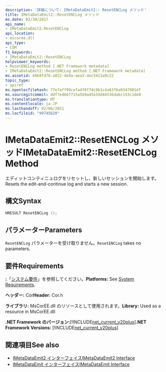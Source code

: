 ```yaml
---
description: '詳細について: IMetaDataEmit2:: ResetENCLog メソッド'
title: IMetaDataEmit2::ResetENCLog メソッド
ms.date: 03/30/2017
api_name:
- IMetaDataEmit2.ResetENCLog
api_location:
- mscoree.dll
api_type:
- COM
f1_keywords:
- IMetaDataEmit2::ResetENCLog
helpviewer_keywords:
- ResetENCLog method [.NET Framework metadata]
- IMetaDataEmit2::ResetENCLog method [.NET Framework metadata]
ms.assetid: 44b9fd76-a022-4e9a-aea3-dec5411a9c22
topic_type:
- apiref
ms.openlocfilehash: 77e7aff99cefa4f8f7dc9b1c4a63f6a9347901df
ms.sourcegitcommit: ddf7edb67715a5b9a45e3dd44536dabc153c1de0
ms.translationtype: MT
ms.contentlocale: ja-JP
ms.lasthandoff: 02/06/2021
ms.locfileid: "99745620"
---
```

# <a name="imetadataemit2resetenclog-method"></a><span data-ttu-id="15bf7-103">IMetaDataEmit2::ResetENCLog メソッド</span><span class="sxs-lookup"><span data-stu-id="15bf7-103">IMetaDataEmit2::ResetENCLog Method</span></span>

<span data-ttu-id="15bf7-104">エディットコンティニュログをリセットし、新しいセッションを開始します。</span><span class="sxs-lookup"><span data-stu-id="15bf7-104">Resets the edit-and-continue log and starts a new session.</span></span>  
  
## <a name="syntax"></a><span data-ttu-id="15bf7-105">構文</span><span class="sxs-lookup"><span data-stu-id="15bf7-105">Syntax</span></span>  
  
```cpp  
HRESULT ResetENCLog ();  
```  
  
## <a name="parameters"></a><span data-ttu-id="15bf7-106">パラメーター</span><span class="sxs-lookup"><span data-stu-id="15bf7-106">Parameters</span></span>  

 <span data-ttu-id="15bf7-107">`ResetENCLog` パラメーターを受け取りません。</span><span class="sxs-lookup"><span data-stu-id="15bf7-107">`ResetENCLog` takes no parameters.</span></span>  
  
## <a name="requirements"></a><span data-ttu-id="15bf7-108">要件</span><span class="sxs-lookup"><span data-stu-id="15bf7-108">Requirements</span></span>  

 <span data-ttu-id="15bf7-109">**:**「[システム要件](../../get-started/system-requirements.md)」を参照してください。</span><span class="sxs-lookup"><span data-stu-id="15bf7-109">**Platforms:** See [System Requirements](../../get-started/system-requirements.md).</span></span>  
  
 <span data-ttu-id="15bf7-110">**ヘッダー:** Cor</span><span class="sxs-lookup"><span data-stu-id="15bf7-110">**Header:** Cor.h</span></span>  
  
 <span data-ttu-id="15bf7-111">**ライブラリ:** MsCorEE.dll のリソースとして使用されます。</span><span class="sxs-lookup"><span data-stu-id="15bf7-111">**Library:** Used as a resource in MsCorEE.dll</span></span>  
  
 <span data-ttu-id="15bf7-112">**.NET Framework のバージョン:**[!INCLUDE[net_current_v20plus](../../../../includes/net-current-v20plus-md.md)]</span><span class="sxs-lookup"><span data-stu-id="15bf7-112">**.NET Framework Versions:** [!INCLUDE[net_current_v20plus](../../../../includes/net-current-v20plus-md.md)]</span></span>  
  
## <a name="see-also"></a><span data-ttu-id="15bf7-113">関連項目</span><span class="sxs-lookup"><span data-stu-id="15bf7-113">See also</span></span>

- [<span data-ttu-id="15bf7-114">IMetaDataEmit2 インターフェイス</span><span class="sxs-lookup"><span data-stu-id="15bf7-114">IMetaDataEmit2 Interface</span></span>](imetadataemit2-interface.md)
- [<span data-ttu-id="15bf7-115">IMetaDataEmit インターフェイス</span><span class="sxs-lookup"><span data-stu-id="15bf7-115">IMetaDataEmit Interface</span></span>](imetadataemit-interface.md)

